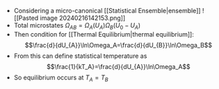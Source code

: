 - Considering a micro-canonical [[Statistical Ensemble|ensemble]]
![[Pasted image 20240216142153.png]]
- Total microstates $\Omega_{AB}=\Omega_{A}(U_A)\Omega_{B}(U_0-U_A)$ 
- Then condition for [[Thermal Equilibrium|thermal equilibrium]]:
$$\frac{d}{dU_{A}}\ln\Omega_A=\frac{d}{dU_{B}}\ln\Omega_B$$
- From this can define statistical temperature as
$$\frac{1}{kT_A}=\frac{d}{dU_{A}}\ln\Omega_A$$
- So equilibrium occurs at $T_A=T_B$